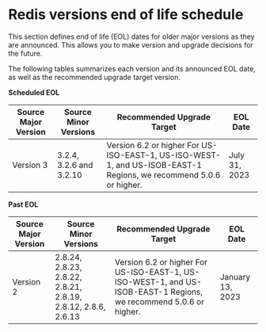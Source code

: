 # Redis versions end of life schedule<a name="deprecated-engine-versions"></a>

This section defines end of life \(EOL\) dates for older major versions as they are announced\. This allows you to make version and upgrade decisions for the future\.

The following tables summarizes each version and its announced EOL date, as well as the recommended upgrade target version\. 

**Scheduled EOL**


| Source Major Version | Source Minor Versions | Recommended Upgrade Target | EOL Date | 
| --- | --- | --- | --- | 
|  Version 3  |  3\.2\.4, 3\.2\.6 and 3\.2\.10  |  Version 6\.2 or higher For US\-ISO\-EAST\-1, US\-ISO\-WEST\-1, and US\-ISOB\-EAST\-1 Regions, we recommend 5\.0\.6 or higher\.  |  July 31, 2023  | 

**Past EOL**


| Source Major Version | Source Minor Versions | Recommended Upgrade Target | EOL Date | 
| --- | --- | --- | --- | 
|  Version 2  |  2\.8\.24, 2\.8\.23, 2\.8\.22, 2\.8\.21, 2\.8\.19, 2\.8\.12, 2\.8\.6, 2\.6\.13  |  Version 6\.2 or higher For US\-ISO\-EAST\-1, US\-ISO\-WEST\-1, and US\-ISOB\-EAST\-1 Regions, we recommend 5\.0\.6 or higher\.  |  January 13, 2023  | 